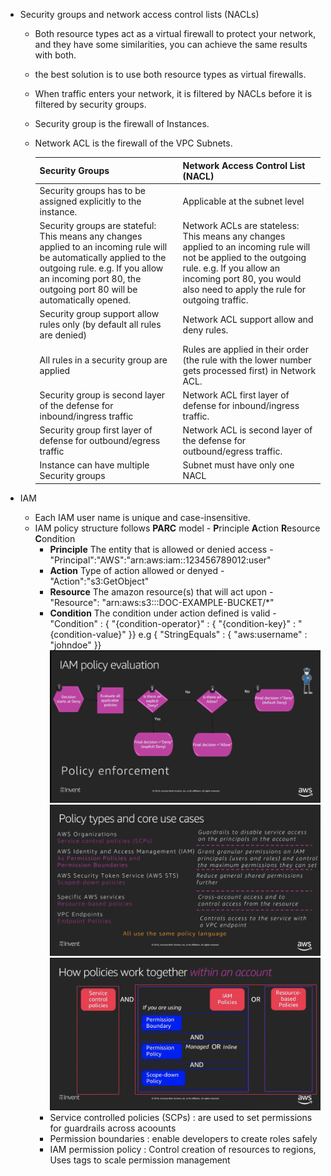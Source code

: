 
- Security groups and network access control lists (NACLs)
  - Both resource types act as a virtual firewall to protect your network, and they have some similarities, you can achieve the same results with both.
  - the best solution is to use both resource types as virtual firewalls.
  - When traffic enters your network, it is filtered by NACLs before it is filtered by security groups.
  - Security group is the firewall of Instances.
  - Network ACL is the firewall of the VPC Subnets.
    
    Security Groups  | Network Access Control List (NACL)
    ------------      | -------------
    Security groups has to be assigned explicitly to the instance.  | Applicable at the subnet level
    Security groups are stateful: This means any changes applied to an incoming rule will be automatically applied to the outgoing rule. e.g. If you allow an     incoming port 80, the outgoing port 80 will be automatically opened. | Network ACLs are stateless: This means any changes applied to an incoming rule will not be applied to the outgoing rule. e.g. If you allow an incoming port 80, you would also need to apply the rule for outgoing traffic.
    Security group support allow rules only (by default all rules are denied) | Network ACL support allow and deny rules.
    All rules in a security group are applied | Rules are applied in their order (the rule with the lower number gets processed first) in Network ACL.
    Security group is second layer of the defense for inbound/ingress traffic |  Network ACL first layer of defense for inbound/ingress traffic.
    Security group first layer of defense for outbound/egress traffic |  Network ACL is second layer of the defense for outbound/egress traffic.
    Instance can have multiple Security groups | Subnet must have only one NACL
   
- IAM
  - Each IAM user name is unique and case-insensitive. 
  - IAM policy structure follows **PARC** model - **P**rinciple **A**ction **R**esource **C**ondition
    - **Principle** The entity that is allowed or denied access - "Principal":"AWS":"arn:aws:iam::123456789012:user"
    - **Action** Type of action allowed or denyed - "Action":"s3:GetObject"
    - **Resource** The amazon resource(s) that will act upon - "Resource": "arn:aws:s3:::DOC-EXAMPLE-BUCKET/*"
    - **Condition** The condition under action defined is valid - "Condition" : { "{condition-operator}" : { "{condition-key}" : "{condition-value}" }} e.g { "StringEquals" : { "aws:username" : "johndoe" }}
   ![plot](img/aws-iam-policy-evaluation.png)
   ![plot](img/AWS-IAM-policy-types.png)
   ![plot](img/how-IAM-policies-work.png)
    - Service controlled policies (SCPs) : are used to set permissions for guardrails across acoounts
    - Permission boundaries : enable developers to create roles safely
    - IAM permission policy : Control creation of resources to regions, Uses tags to scale permission management
 
 
